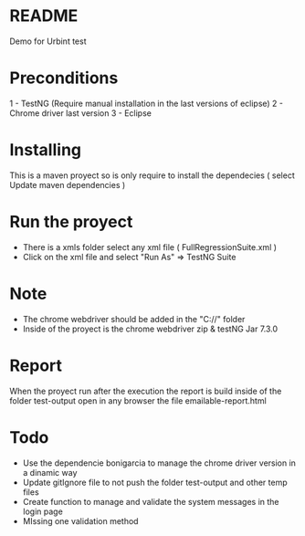 # README

Demo for Urbint test

# Preconditions 
1 - TestNG (Require manual installation in the last versions of eclipse)
2 - Chrome driver last version
3 - Eclipse 

# Installing
This is a maven proyect so is only require to install the dependecies ( select Update maven dependencies )

# Run the proyect
 - There is a xmls folder select any xml file ( FullRegressionSuite.xml )  
 - Click on the xml file and select "Run As" => TestNG Suite

# Note
- The chrome webdriver should be added in the "C://" folder
- Inside of the proyect is the chrome webdriver zip & testNG Jar 7.3.0

# Report 
When the proyect run after the execution the report is build inside of the folder test-output open in any browser the file emailable-report.html

# Todo
- Use the dependencie bonigarcia to manage the chrome driver version in a dinamic way
- Update gitIgnore file to not push the folder test-output and other temp files
- Create function to manage and validate the system messages in the login page
- MIssing one validation method